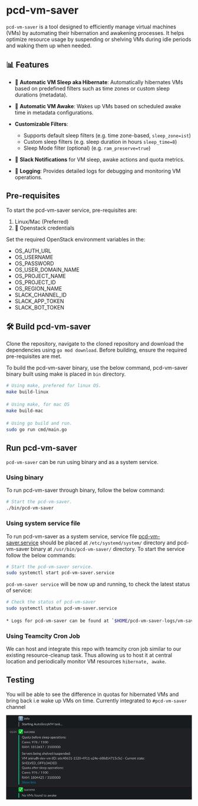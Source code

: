 # pcd-vm-saver

`pcd-vm-saver` is a tool designed to efficiently manage virtual machines (VMs) by automating their hibernation and awakening processes. It helps optimize resource usage by suspending or shelving VMs during idle periods and waking them up when needed.

## 📊 Features
- 🚀  **Automatic VM Sleep aka Hibernate**: Automatically hibernates VMs based on predefined filters such as time zones or custom sleep durations (metadata).

- 🚀  **Automatic VM Awake**: Wakes up VMs based on scheduled awake time in metadata configurations.

- **Customizable Filters**: 
    * Supports default sleep filters (e.g. time zone-based, `sleep_zone=ist`) 
    * Custom sleep filters (e.g. sleep duration in hours `sleep_time=8`) 
    * Sleep Mode filter (optional) (e.g. `ram_preserve=true`)

- 📣  **Slack Notifications** for VM sleep, awake actions and quota metrics.

- 📂 **Logging**: Provides detailed logs for debugging and monitoring VM operations.


## Pre-requisites
To start the pcd-vm-saver service, pre-requisites are:

1. Linux/Mac (Preferred)
2. 🔐 Openstack credentials 

Set the required OpenStack environment variables in the:

* OS_AUTH_URL
* OS_USERNAME
* OS_PASSWORD
* OS_USER_DOMAIN_NAME
* OS_PROJECT_NAME
* OS_PROJECT_ID
* OS_REGION_NAME
* SLACK_CHANNEL_ID
* SLACK_APP_TOKEN
* SLACK_BOT_TOKEN

## 🛠 Build pcd-vm-saver 

Clone the repository, navigate to the cloned repository and download the dependencies using `go mod download`. Before building, ensure the required pre-requisites are met.

To build the pcd-vm-saver binary, use the below command, pcd-vm-saver binary built using make is placed in `bin` directory.

```sh
# Using make, prefered for linux OS.
make build-linux

# Using make, for mac OS
make build-mac

# Using go build and run.
sudo go run cmd/main.go
```

## Run pcd-vm-saver

`pcd-vm-saver` can be run using binary and as a system service.

### Using binary
To run pcd-vm-saver through binary, follow the below command:
```sh
# Start the pcd-vm-saver.
./bin/pcd-vm-saver
```

### Using system service file
To run pcd-vm-saver as a system service, service file [pcd-vm-saver.service](pcd-vm-saver.service) should be placed at `/etc/systemd/system/` directory and pcd-vm-saver binary at `/usr/bin/pcd-vm-saver/` directory. To start the service follow the below commands:

```sh
# Start the pcd-vm-saver service.
sudo systemctl start pcd-vm-saver.service
```

`pcd-vm-saver service` will be now up and running, to check the latest status of service:

```sh
# Check the status of pcd-vm-saver
sudo systemctl status pcd-vm-saver.service

* Logs for pcd-vm-saver can be found at `$HOME/pcd-vm-saver-logs/vm-saver.log`
```

### Using Teamcity Cron Job
We can host and integrate this repo with teamcity cron job similar to our existing resource-cleanup task. Thus allowing us to host it at central location and periodically monitor VM resources `hibernate, awake`.

## Testing
You will be able to see the difference in quotas for hibernated VMs and bring back i.e wake up VMs on time. Currently integrated to `#pcd-vm-saver` channel

![PCD-VM-Saver-Slack-Bot](Snapshots/Slack-VM-Saver-Integration.png)